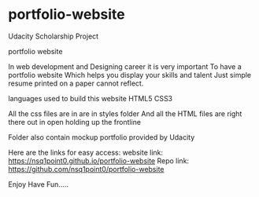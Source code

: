 # portfolio-website
Udacity Scholarship Project

portfolio website

In web development and Designing career it is very important
To have a portfolio website
Which helps you display your skills and talent
Just simple resume printed on a paper cannot reflect.

languages used to build this website
HTML5
CSS3

All the css files are in are in styles folder
And all the HTML files are right there out in open holding up
the frontline

Folder also contain mockup portfolio provided by Udacity

Here are the links for easy access:
website link: https://nsq1point0.github.io/portfolio-website
Repo link: https://github.com/nsq1point0/portfolio-website

Enjoy Have Fun.....
